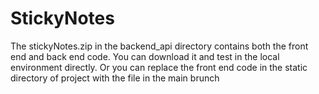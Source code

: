 # StickyNotes

The stickyNotes.zip in the backend_api directory contains both the front end and back end code. You can download it and test in the local environment directly.
Or you can replace the front end code in the static directory of project with the file in the main brunch
